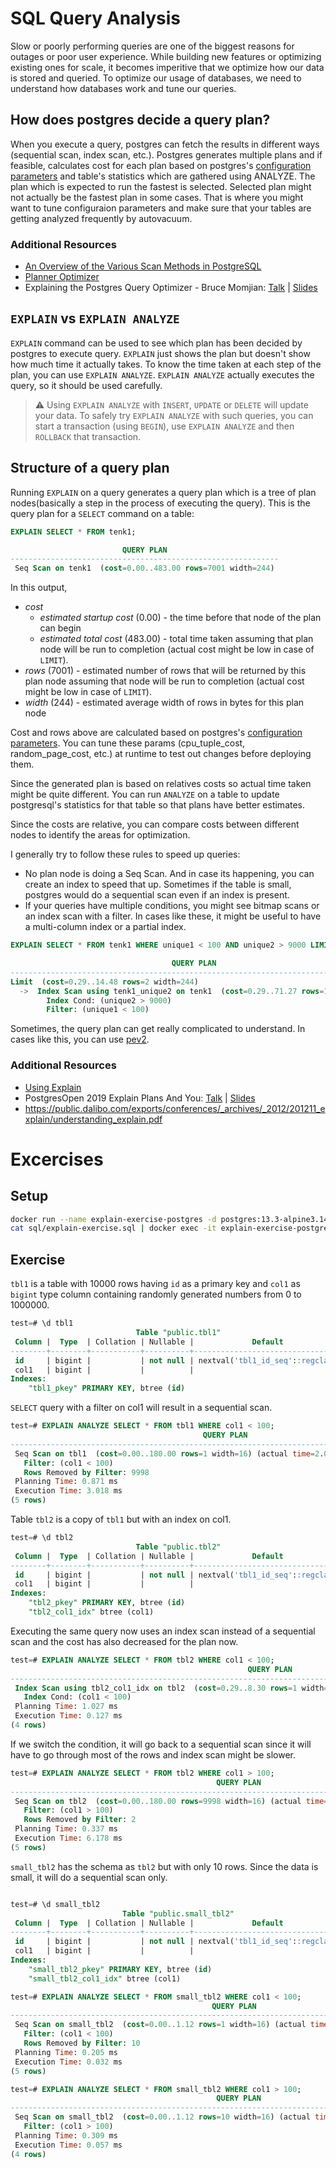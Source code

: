 # SQL Query Analysis

Slow or poorly performing queries are one of the biggest reasons for outages or poor user experience. While building new features or optimizing existing ones for scale, it becomes imperitive that we optimize how our data is stored and queried. To optimize our usage of databases, we need to understand how databases work and tune our queries.

## How does postgres decide a query plan?
When you execute a query, postgres can fetch the results in different ways (sequential scan, index scan, etc.). Postgres generates multiple plans and if feasible, calculates cost for each plan based on postgres's [configuration parameters](https://www.postgresql.org/docs/current/runtime-config-query.html) and table's statistics which are gathered using ANALYZE. The plan which is expected to run the fastest is selected. Selected plan might not actually be the fastest plan in some cases. That is where you might want to tune configuraion parameters and make sure that your tables are getting analyzed frequently by autovacuum.

### Additional Resources
* [An Overview of the Various Scan Methods in PostgreSQL](https://severalnines.com/database-blog/overview-various-scan-methods-postgresql)
* [Planner Optimizer](https://www.postgresql.org/docs/devel/planner-optimizer.html)
* Explaining the Postgres Query Optimizer - Bruce Momjian: [Talk](https://www.youtube.com/watch?v=svqQzYFBPIo) | [Slides](https://momjian.us/main/writings/pgsql/optimizer.pdf)

## `EXPLAIN` vs `EXPLAIN ANALYZE`
`EXPLAIN` command can be used to see which plan has been decided by postgres to execute query. `EXPLAIN` just shows the plan but doesn't show how much time it actually takes. To know the time taken at each step of the plan, you can use `EXPLAIN ANALYZE`. `EXPLAIN ANALYZE` actually executes the query, so it should be used carefully.

> ⚠️ Using `EXPLAIN ANALYZE` with `INSERT`, `UPDATE` or `DELETE` will update your data. To safely try `EXPLAIN ANALYZE` with such queries, you can start a transaction (using `BEGIN`), use `EXPLAIN ANALYZE` and then `ROLLBACK` that transaction.

## Structure of a query plan
Running `EXPLAIN` on a query generates a query plan which is a tree of plan nodes(basically a step in the process of executing the query). This is the query plan for a `SELECT` command on a table:

```sql
EXPLAIN SELECT * FROM tenk1;

                         QUERY PLAN
------------------------------------------------------------
 Seq Scan on tenk1  (cost=0.00..483.00 rows=7001 width=244)
```

In this output,
 * *cost*
   * *estimated startup cost* (0.00) - the time before that node of the plan can begin
   * *estimated total cost* (483.00) - total time taken assuming that plan node will be run to completion (actual cost might be low in case of `LIMIT`).
 * *rows* (7001) - estimated number of rows that will be returned by this plan node assuming that node will be run to completion (actual cost might be low in case of `LIMIT`).
 * *width* (244) - estimated average width of rows in bytes for this plan node

Cost and rows above are calculated based on postgres's [configuration parameters](https://www.postgresql.org/docs/current/runtime-config-query.html). You can tune these params (cpu_tuple_cost, random_page_cost, etc.) at runtime to test out changes before deploying them.

Since the generated plan is based on relatives costs so actual time taken might be quite different. You can run `ANALYZE` on a table to update postgresql's statistics for that table so that plans have better estimates.

Since the costs are relative, you can compare costs between different nodes to identify the areas for optimization.

I generally try to follow these rules to speed up queries:
 * No plan node is doing a Seq Scan. And in case its happening, you can create an index to speed that up. Sometimes if the table is small, postgres would do a sequential scan even if an index is present.
 * If your queries have multiple conditions, you might see bitmap scans or an index scan with a filter. In cases like these, it might be useful to have a multi-column index or a partial index.

 ```sql
 EXPLAIN SELECT * FROM tenk1 WHERE unique1 < 100 AND unique2 > 9000 LIMIT 2;

                                     QUERY PLAN
-------------------------------------------------------------------​------------------
 Limit  (cost=0.29..14.48 rows=2 width=244)
   ->  Index Scan using tenk1_unique2 on tenk1  (cost=0.29..71.27 rows=10 width=244)
         Index Cond: (unique2 > 9000)
         Filter: (unique1 < 100)
```

Sometimes, the query plan can get really complicated to understand. In cases like this, you can use [pev2](https://explain.dalibo.com/).

### Additional Resources
* [Using Explain](https://www.postgresql.org/docs/current/using-explain.html)
* PostgresOpen 2019 Explain Plans And You: [Talk](https://www.youtube.com/watch?v=OO-CHEXAX4o) | [Slides](https://postgresql.us/events/pgopen2019/sessions/session/695/slides/31/ExplainPlansAndYouPostgresOpen2019.pdf)
* https://public.dalibo.com/exports/conferences/_archives/_2012/201211_explain/understanding_explain.pdf

# Excercises
## Setup
```bash
docker run --name explain-exercise-postgres -d postgres:13.3-alpine3.14
cat sql/explain-exercise.sql | docker exec -it explain-exercise-postgres psql -U postgres postgres
```

## Exercise
`tbl1` is a table with 10000 rows having `id` as a primary key and `col1` as `bigint` type column containing randomly generated numbers from 0 to 1000000.
```sql
test=# \d tbl1
                            Table "public.tbl1"
 Column |  Type  | Collation | Nullable |             Default              
--------+--------+-----------+----------+----------------------------------
 id     | bigint |           | not null | nextval('tbl1_id_seq'::regclass)
 col1   | bigint |           |          | 
Indexes:
    "tbl1_pkey" PRIMARY KEY, btree (id)
```

`SELECT` query with a filter on col1 will result in a sequential scan.
```sql
test=# EXPLAIN ANALYZE SELECT * FROM tbl1 WHERE col1 < 100;
                                           QUERY PLAN                                            
-------------------------------------------------------------------------------------------------
 Seq Scan on tbl1  (cost=0.00..180.00 rows=1 width=16) (actual time=2.019..2.986 rows=2 loops=1)
   Filter: (col1 < 100)
   Rows Removed by Filter: 9998
 Planning Time: 0.871 ms
 Execution Time: 3.018 ms
(5 rows)
```

Table `tbl2` is a copy of `tbl1` but with an index on col1.
```sql
test=# \d tbl2
                            Table "public.tbl2"
 Column |  Type  | Collation | Nullable |             Default              
--------+--------+-----------+----------+----------------------------------
 id     | bigint |           | not null | nextval('tbl1_id_seq'::regclass)
 col1   | bigint |           |          | 
Indexes:
    "tbl2_pkey" PRIMARY KEY, btree (id)
    "tbl2_col1_idx" btree (col1)
```

Executing the same query now uses an index scan instead of a sequential scan and the cost has also decreased for the plan now.
```sql
test=# EXPLAIN ANALYZE SELECT * FROM tbl2 WHERE col1 < 100;
                                                     QUERY PLAN                                                      
---------------------------------------------------------------------------------------------------------------------
 Index Scan using tbl2_col1_idx on tbl2  (cost=0.29..8.30 rows=1 width=16) (actual time=0.051..0.061 rows=2 loops=1)
   Index Cond: (col1 < 100)
 Planning Time: 1.027 ms
 Execution Time: 0.127 ms
(4 rows)
```

If we switch the condition, it will go back to a sequential scan since it will have to go through most of the rows and index scan might be slower.
```sql
test=# EXPLAIN ANALYZE SELECT * FROM tbl2 WHERE col1 > 100;
                                              QUERY PLAN
-------------------------------------------------------------------------------------------------------
 Seq Scan on tbl2  (cost=0.00..180.00 rows=9998 width=16) (actual time=0.023..4.361 rows=9998 loops=1)
   Filter: (col1 > 100)
   Rows Removed by Filter: 2
 Planning Time: 0.337 ms
 Execution Time: 6.178 ms
(5 rows)
```

`small_tbl2` has the schema as `tbl2` but with only 10 rows. Since the data is small, it will do a sequential scan only.
```sql

test=# \d small_tbl2
                         Table "public.small_tbl2"
 Column |  Type  | Collation | Nullable |             Default
--------+--------+-----------+----------+----------------------------------
 id     | bigint |           | not null | nextval('tbl1_id_seq'::regclass)
 col1   | bigint |           |          |
Indexes:
    "small_tbl2_pkey" PRIMARY KEY, btree (id)
    "small_tbl2_col1_idx" btree (col1)

test=# EXPLAIN ANALYZE SELECT * FROM small_tbl2 WHERE col1 < 100;
                                             QUERY PLAN
-----------------------------------------------------------------------------------------------------
 Seq Scan on small_tbl2  (cost=0.00..1.12 rows=1 width=16) (actual time=0.014..0.015 rows=0 loops=1)
   Filter: (col1 < 100)
   Rows Removed by Filter: 10
 Planning Time: 0.205 ms
 Execution Time: 0.032 ms
(5 rows)

test=# EXPLAIN ANALYZE SELECT * FROM small_tbl2 WHERE col1 > 100;
                                              QUERY PLAN
-------------------------------------------------------------------------------------------------------
 Seq Scan on small_tbl2  (cost=0.00..1.12 rows=10 width=16) (actual time=0.021..0.027 rows=10 loops=1)
   Filter: (col1 > 100)
 Planning Time: 0.309 ms
 Execution Time: 0.057 ms
(4 rows)
```